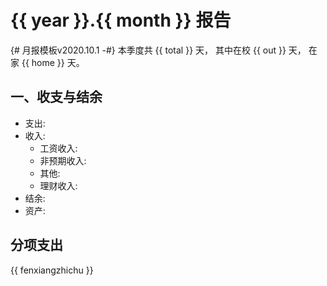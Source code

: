 # {{ year }}.{{ month }} 报告

{# 月报模板v2020.10.1 -#}
本季度共 {{ total }} 天，
其中在校 {{ out }} 天，
在家 {{ home }} 天。

## 一、收支与结余

- 支出:
- 收入:
   - 工资收入:
   - 非预期收入:
   - 其他:
   - 理财收入:
- 结余:
- 资产:

## 分项支出

{{ fenxiangzhichu }}
